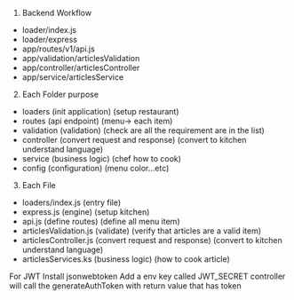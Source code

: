 1. Backend Workflow

- loader/index.js
- loader/express
- app/routes/v1/api.js
- app/validation/articlesValidation
- app/controller/articlesController
- app/service/articlesService

2. Each Folder purpose

- loaders (init application) (setup restaurant)
- routes (api endpoint) (menu-> each item)
- validation (validation) (check are all the requirement are in the list)
- controller (convert request and response) (convert to kitchen understand language)
- service (business logic) (chef how to cook)
- config (configuration) (menu color...etc)

3. Each File

- loaders/index.js (entry file)
- express.js (engine) (setup kitchen)
- api.js (define routes) (define all menu item)
- articlesValidation.js (validate) (verify that articles are a valid item)
- articlesController.js (convert request and response) (convert to kitchen understand language)
- articlesServices.ks (business logic) (how to cook article)

For JWT
Install jsonwebtoken
Add a env key called JWT_SECRET
controller will call the generateAuthToken with return value
that has token
